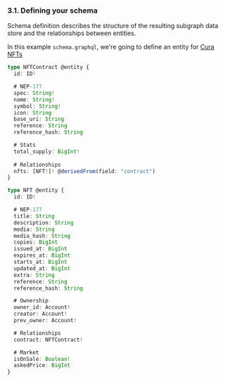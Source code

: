 ### 3.1. Defining your schema
Schema definition describes the structure of the resulting subgraph data store and the relationships between entities. 

In this example `schema.graphql`, we're going to define an entity for [Cura NFTs](https://docs.ysn.design/contracts/nft)
````TypeScript
type NFTContract @entity {
  id: ID!

  # NEP-177
  spec: String!
  name: String!
  symbol: String!
  icon: String
  base_uri: String
  reference: String
  reference_hash: String

  # Stats
  total_supply: BigInt!
  
  # Relationships
  nfts: [NFT!]! @derivedFrom(field: "contract")
}

type NFT @entity {
  id: ID!

  # NEP-177
  title: String
  description: String
  media: String
  media_hash: String
  copies: BigInt
  issued_at: BigInt
  expires_at: BigInt
  starts_at: BigInt
  updated_at: BigInt
  extra: String
  reference: String
  reference_hash: String

  # Ownership
  owner_id: Account!
  creator: Account!
  prev_owner: Account!

  # Relationships
  contract: NFTContract!

  # Market
  isOnSale: Boolean!
  askedPrice: BigInt
}
````
